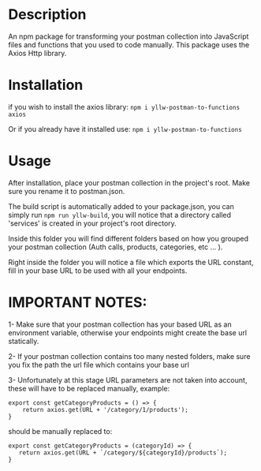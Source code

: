 # Description
An npm package for transforming your postman collection into JavaScript files and functions that you used to code manually.
This package uses the Axios Http library.

# Installation
if you wish to install the axios library:
`npm i yllw-postman-to-functions axios`

Or if you already have it installed use:
`npm i yllw-postman-to-functions`

# Usage
After installation, place your postman collection in the project's root. Make sure you rename it to postman.json.

The build script is automatically added to your package.json, you can simply run `npm run yllw-build`, you will notice that a directory called 'services' is created in your project's root directory.

Inside this folder you will find different folders based on how you grouped your postman collection (Auth calls, products, categories, etc ... ).

Right inside the folder you will notice a file which exports the URL constant, fill in your base URL to be used with all your endpoints.

# IMPORTANT NOTES:
1- Make sure that your postman collection has your based URL as an environment variable, otherwise your endpoints might create the base url statically.

2- If your postman collection contains too many nested folders, make sure you fix the path the url file which contains your base url

3- Unfortunately at this stage URL parameters are not taken into account, these will have to be replaced manually, example:
```
export const getCategoryProducts = () => {
    return axios.get(URL + '/category/1/products');
}
```
 should be manually replaced to: 

 ```
 export const getCategoryProducts = (categoryId) => {
    return axios.get(URL + `/category/${categoryId}/products`);
}
 ```

